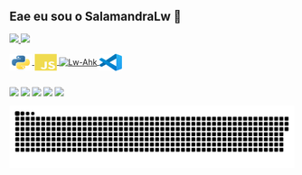 ## Eae eu sou o SalamandraLw 🦎

<div align="left">
  <a href="https://github.com/salamandralw">
  <img height="180em" src="https://github-readme-stats.vercel.app/api?username=salamandralw&show_icons=true&theme=transparent&include_all_commits=true&count_private=true"/>
  <img height="180em" src="https://github-readme-stats.vercel.app/api/top-langs/?username=salamandralw&layout=compact&langs_count=7&theme=transparent"/>
</div>
<div style="display: inline_block"><br>
  <img align="center" alt="Lw-Python" height="30" width="40" src="https://raw.githubusercontent.com/devicons/devicon/master/icons/python/python-original.svg">
  <img align="center" alt="Lw-Js" height="30" width="40" src="https://raw.githubusercontent.com/devicons/devicon/master/icons/javascript/javascript-plain.svg">
  <img align="center" alt="Lw-Ahk" height="30" width="40" src="https://raw.githubusercontent.com/simple-icons/simple-icons/develop/icons/autohotkey.svg">
  <img align="center" alt="Lw-Vscode" height="30" width="40" src="https://raw.githubusercontent.com/devicons/devicon/master/icons/vscode/vscode-original.svg">
</div>

  ##

<div>
  <a href="https://www.twitch.tv/salamandralw" target="_blank"><img src="https://img.shields.io/badge/Twitch-9146FF?style=for-the-badge&logo=twitch&logoColor=white" target="_blank"></a>
  <a href="https://instagram.com/salamandralw" target="_blank"><img src="https://img.shields.io/badge/-Instagram-%23E4405F?style=for-the-badge&logo=instagram&logoColor=white" target="_blank"></a>
  <a href="https://discord.gg/vbSDsUMYWV" target="_blank"><img src="https://img.shields.io/badge/Discord-7289DA?style=for-the-badge&logo=discord&logoColor=white" target="_blank"></a>
  <a href="https://www.youtube.com/channel/UCz-K_xeHior1-SQiwED_xig" target="_blank"><img src="https://img.shields.io/badge/YouTube-FF0000?style=for-the-badge&logo=youtube&logoColor=white" target="_blank"></a>
  <a href="https://www.linkedin.com/in/lewi-richter-6789671a9/" target="_blank"><img src="https://img.shields.io/badge/-LinkedIn-%230077B5?style=for-the-badge&logo=linkedin&logoColor=white" target="_blank"></a>

 ![Snake animation](https://github.com/salamandralw/salamandralw/blob/output/github-contribution-grid-snake.svg)

</div>
